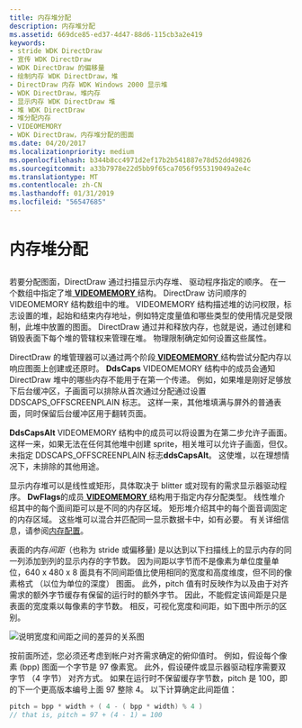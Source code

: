 ```yaml
---
title: 内存堆分配
description: 内存堆分配
ms.assetid: 669dce85-ed37-4d47-88d6-115cb3a2e419
keywords:
- stride WDK DirectDraw
- 宣传 WDK DirectDraw
- WDK DirectDraw 的偏移量
- 绘制内存 WDK DirectDraw，堆
- DirectDraw 内存 WDK Windows 2000 显示堆
- WDK DirectDraw，堆内存
- 显示内存 WDK DirectDraw 堆
- 堆 WDK DirectDraw
- 堆分配内存
- VIDEOMEMORY
- WDK DirectDraw，内存堆分配的图面
ms.date: 04/20/2017
ms.localizationpriority: medium
ms.openlocfilehash: b344b8cc4971d2ef17b2b541887e78d52dd49826
ms.sourcegitcommit: a33b7978e22d5bb9f65ca7056f955319049a2e4c
ms.translationtype: MT
ms.contentlocale: zh-CN
ms.lasthandoff: 01/31/2019
ms.locfileid: "56547685"
---
```

# <a name="memory-heap-allocation"></a>内存堆分配


## <span id="ddk_memory_heap_allocation_gg"></span><span id="DDK_MEMORY_HEAP_ALLOCATION_GG"></span>


若要分配图面，DirectDraw 通过扫描显示内存堆、 驱动程序指定的顺序。 在一个数组中指定了堆[ **VIDEOMEMORY** ](https://msdn.microsoft.com/library/windows/hardware/ff570171)结构。 DirectDraw 访问顺序的 VIDEOMEMORY 结构数组中的堆。 VIDEOMEMORY 结构描述堆的访问权限，标志设置的堆，起始和结束内存地址，例如特定度量值和哪些类型的使用情况是受限制，此堆中放置的图面。 DirectDraw 通过并和释放内存，也就是说，通过创建和销毁表面下每个堆的管辖权来管理在堆。 物理限制确定如何设置这些属性。

DirectDraw 的堆管理器可以通过两个阶段[ **VIDEOMEMORY** ](https://msdn.microsoft.com/library/windows/hardware/ff570171)结构尝试分配内存以响应图面上创建或还原时。 **DdsCaps** VIDEOMEMORY 结构中的成员会通知 DirectDraw 堆中的哪些内存不能用于在第一个传递。 例如，如果堆是刚好足够放下后台缓冲区，子画面可以排除从首次通过分配通过设置 DDSCAPS\_OFFSCREENPLAIN 标志。 这样一来，其他堆填满与屏外的普通表面，同时保留后台缓冲区用于翻转页面。

**DdsCapsAlt** VIDEOMEMORY 结构中的成员可以将设置为在第二步允许子画面。 这样一来，如果无法在任何其他堆中创建 sprite，相关堆可以允许子画面，但仅。 未指定 DDSCAPS\_OFFSCREENPLAIN 标志**ddsCapsAlt**。 这使堆，以在理想情况下，未排除的其他用途。

显示内存堆可以是线性或矩形，具体取决于 blitter 或对现有的需求显示器驱动程序。 **DwFlags**的成员[ **VIDEOMEMORY** ](https://msdn.microsoft.com/library/windows/hardware/ff570171)结构用于指定内存分配类型。 线性堆介绍其中的每个面间距可以是不同的内存区域。 矩形堆介绍其中的每个面音调固定的内存区域。 这些堆可以混合并匹配同一显示数据卡中，如有必要。 有关详细信息，请参阅[内存配置](memory-configurations.md)。

表面的内存*间距*（也称为 stride 或偏移量) 是以达到以下扫描线上的显示内存的同一列添加到列的显示内存的字节数。 因为间距以字节而不是像素为单位度量单位，640 x 480 x 8 面具有不同间距值比使用相同的宽度和高度维度，但不同的像素格式 （以位为单位的深度） 图面。 此外，pitch 值有时反映作为以及由于对齐需求的额外字节缓存有保留的运行时的额外字节。 因此，不能假定该间距是只是表面的宽度乘以每像素的字节数。 相反，可视化宽度和间距，如下图中所示的区别。

![说明宽度和间距之间的差异的关系图](images/ddfig3.png)

按前面所述，您必须还考虑到帐户对齐需求确定的俯仰值时。 例如，假设每个像素 (bpp) 图面一个字节是 97 像素宽。 此外，假设硬件或显示器驱动程序需要双字节 （4 字节） 对齐方式。 如果在运行时不保留缓存字节数，pitch 是 100，即的下一个更高版本编号上面 97 整除 4。 以下计算确定此间距值：

```cpp
pitch = bpp * width + ( 4 - ( bpp * width) % 4 )
// that is, pitch = 97 + (4 - 1) = 100
```

 

 





